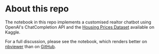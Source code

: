 # About this repo

The notebook in this repo implements a customised realtor chatbot using OpenAI's ChatCompletion API and the [Housing Prices Dataset](https://www.kaggle.com/datasets/yasserh/housing-prices-dataset/) available on Kaggle.

For a full discussion, please see the notebook, which renders better on [nbviewer](https://nbviewer.org/github/stephancurran/chatgpt-realtor/blob/main/RealtorBot.ipynb) than on [GitHub](https://github.com/stephancurran/chatgpt-realtor/blob/main/RealtorBot.ipynb).
